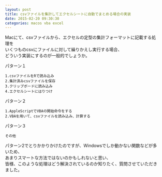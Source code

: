 ```yaml
---
layout: post
title: csvファイルを集計してエクセルシートに自動でまとめる場合の実装
date: 2015-02-20 09:30:30
categories: macos vba excel
---
```

<!-- {% raw %} -->
<p>Macにて、csvファイルから、エクセルの定型の集計フォーマットに記載する処理を<br>
いくつものcsvにファイルに対して繰りかえし実行する場合、<br>
どういう実装にするのが一般的でしょうか。</p>

<p>パターン１</p>

<pre><code>1.csvファイルをRで読み込み
2.集計済みcsvファイルを保存
3.クリップボードに読み込み
4.エクセルシートにはりつけ
</code></pre>

<p>パターン２</p>

<pre><code>1.AppleScriptでVBAの開始命令をする
2.VBAを用いて、csvファイルを読み込み、計算する
</code></pre>

<p>パターン３</p>

<pre><code>その他
</code></pre>

<p>パターン2でとりかかりかけたのですが、Windowsでしか動かない関数などが多いため、<br>
あまりスマートな方法ではないのかもしれないと思い、<br>
皆様、このような処理はどう解決されているのか知りたく、質問させていただきました。</p>
<!-- {% endraw %} -->
